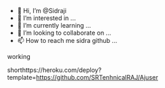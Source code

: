 - 👋 Hi, I’m @Sidraji
- 👀 I’m interested in ...
- 🌱 I’m currently learning ...
- 💞️ I’m looking to collaborate on ...
- 📫 How to reach me sidra github ...

<!---
Sidraji/Sidraji is a ✨ special ✨ repository because its `README.md` (this file) appears on your GitHub profile.
You can click the Preview link to take a look at your changes.
--->working 
shorthttps://heroku.com/deploy?template=https://github.com/SRTenhnicalRAJ/Ajuser
